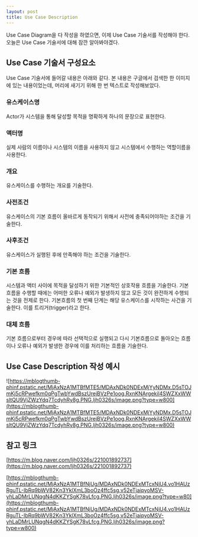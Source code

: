 ```yaml
---
layout: post
title: Use Case Description
---
```


Use Case Diagram을 다 작성을 하였으면, 이제 Use Case 기술서를 작성해야 한다. 오늘은 Use Case 기술서에 대해 잠깐 알아봐야겠다.

## Use Case 기술서 구성요소

Use Case 기술서에 들어갈 내용은 아래와 같다. 본 내용은 구글에서 검색한 한 이미지에 있는 내용이었는데, 머리에 새기기 위해 한 번 텍스트로 작성해보았다.

### 유스케이스명

Actor가 시스템을 통해 달성할 목적을 명확하게 하나의 문장으로 표현한다.

### 액터명

실제 사람의 이름이나 시스템의 이름을 사용하지 않고 시스템에서 수행하는 역할이름을 사용한다. 

### 개요

유스케이스를 수행하는 개요를 기술한다.

### 사전조건

유스케이스의 기본 흐름이 올바르게 동작되기 위해서 사전에 충족되어야하는 조건을 기술한다.

### 사후조건

유스케이스가 실행된 후에 만족해야 하는 조건을 기술한다.

### 기본 흐름

시스템과 액터 사이에 목적을 달성하기 위한 기본적인 상호작용 흐름을 기술한다. 기본흐름을 수행할 때에는 어떠한 오류나 예외가 발생하지 않고 모든 것이 완전하게 수행되는 것을 전제로 한다. 기본흐름의 첫 번째 단계는 해당 유스케이스를 시작하는 사건을 기술한다. 이를 트리거(trigger)라고 한다.

### 대체 흐름

기본 흐름으로부터 경우에 따라 선택적으로 실행되고 다시 기본흐름으로 돌아오는 흐름이나 오류나 예외가 발생한 경우에 이를 처리하는 흐름을 기술한다.

## Use Case Description 작성 예시

![https://mblogthumb-phinf.pstatic.net/MjAxNzA1MTBfMTE5/MDAxNDk0NDExMjYyNDMx.D5sTOJmKj5cRPwefkm0qPgTwbYwdBszUrejBVzPe1oog.RxnKNArgekil4SWZXxWWsltQU9VjZWzYdq7TcdyhRy8g.PNG.ljh0326s/image.png?type=w800](https://mblogthumb-phinf.pstatic.net/MjAxNzA1MTBfMTE5/MDAxNDk0NDExMjYyNDMx.D5sTOJmKj5cRPwefkm0qPgTwbYwdBszUrejBVzPe1oog.RxnKNArgekil4SWZXxWWsltQU9VjZWzYdq7TcdyhRy8g.PNG.ljh0326s/image.png?type=w800)

## 참고 링크

[https://m.blog.naver.com/ljh0326s/221001892737](https://m.blog.naver.com/ljh0326s/221001892737)

[https://mblogthumb-phinf.pstatic.net/MjAxNzA1MTBfNjUg/MDAxNDk0NDExMTcxNjU4.vo1HAUzRguTL-IbRq9bWV82Kn3YklXmL3boOz4ffc5sg.v52eTjaipyoMSV-yhLaDMrLUNqgN4dKKZYSgK78vLfcg.PNG.ljh0326s/image.png?type=w80](https://mblogthumb-phinf.pstatic.net/MjAxNzA1MTBfNjUg/MDAxNDk0NDExMTcxNjU4.vo1HAUzRguTL-IbRq9bWV82Kn3YklXmL3boOz4ffc5sg.v52eTjaipyoMSV-yhLaDMrLUNqgN4dKKZYSgK78vLfcg.PNG.ljh0326s/image.png?type=w800)
